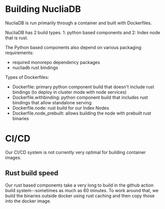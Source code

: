 # Building NucliaDB

NucliaDB is run primarily through a container and built with Dockerfiles.

NucliaDB has 2 build types. 1: python based components and 2: Index node that is rust.

The Python based components also depend on various packaging requirements:
- required monorepo dependency packages
- nucliadb rust bindings


Types of Dockerfiles:
- Dockerfile: primary python component build that doesn't include rust bindings (to deploy in cluster mode with node services)
- Dockerfile.withbinding: python component build that includes rust bindings that allow standalone serving
- Dockerfile.node: rust build for our Index Nodes
- Dockerfile.node_prebuilt: allows building the node with prebuilt rust binaries


# CI/CD

Our CI/CD system is not currently very optimal for building container images.


## Rust build speed

Our rust based components take a very long to build in the github action build system--sometimes as much as 60 minutes.
To work around that, we build the binaries outside docker using rust caching and then copy those into the docker image.
